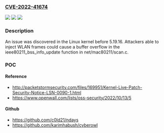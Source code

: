 ### [CVE-2022-41674](https://cve.mitre.org/cgi-bin/cvename.cgi?name=CVE-2022-41674)
![](https://img.shields.io/static/v1?label=Product&message=n%2Fa&color=blue)
![](https://img.shields.io/static/v1?label=Version&message=n%2Fa&color=blue)
![](https://img.shields.io/static/v1?label=Vulnerability&message=n%2Fa&color=brighgreen)

### Description

An issue was discovered in the Linux kernel before 5.19.16. Attackers able to inject WLAN frames could cause a buffer overflow in the ieee80211_bss_info_update function in net/mac80211/scan.c.

### POC

#### Reference
- http://packetstormsecurity.com/files/169951/Kernel-Live-Patch-Security-Notice-LSN-0090-1.html
- https://www.openwall.com/lists/oss-security/2022/10/13/5

#### Github
- https://github.com/c0ld21/ndays
- https://github.com/karimhabush/cyberowl

